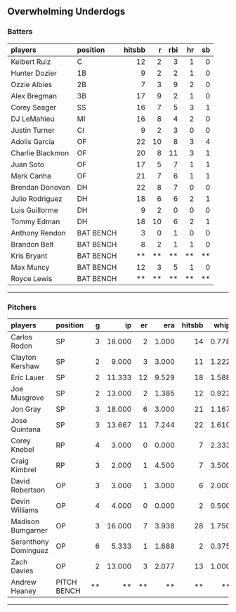## Overwhelming Underdogs

### Batters

 
|players          |position  | hitsbb|  r| rbi| hr| sb| 
|:----------------|:---------|------:|--:|---:|--:|--:| 
|Keibert Ruiz     |C         |     12|  2|   3|  1|  0| 
|Hunter Dozier    |1B        |      9|  2|   2|  1|  0| 
|Ozzie Albies     |2B        |      7|  3|   9|  2|  0| 
|Alex Bregman     |3B        |     17|  9|   2|  1|  0| 
|Corey Seager     |SS        |     16|  7|   5|  3|  1| 
|DJ LeMahieu      |MI        |     16|  8|   4|  2|  0| 
|Justin Turner    |CI        |      9|  2|   3|  0|  0| 
|Adolis Garcia    |OF        |     22| 10|   8|  3|  4| 
|Charlie Blackmon |OF        |     20|  8|  11|  3|  1| 
|Juan Soto        |OF        |     17|  5|   7|  1|  1| 
|Mark Canha       |OF        |     21|  7|   6|  1|  1| 
|Brendan Donovan  |DH        |     22|  8|   7|  0|  0| 
|Julio Rodriguez  |DH        |     18|  6|   6|  2|  1| 
|Luis Guillorme   |DH        |      9|  2|   0|  0|  0| 
|Tommy Edman      |DH        |     18| 10|   6|  2|  1| 
|Anthony Rendon   |BAT BENCH |      3|  0|   1|  0|  0| 
|Brandon Belt     |BAT BENCH |      8|  2|   1|  1|  0| 
|Kris Bryant      |BAT BENCH |     **| **|  **| **| **| 
|Max Muncy        |BAT BENCH |     12|  3|   5|  1|  0| 
|Royce Lewis      |BAT BENCH |     **| **|  **| **| **| 

* * *

### Pitchers

 
|players              |position    |  g|     ip| er|   era| hitsbb|  whip| so|  w| sv| 
|:--------------------|:-----------|--:|------:|--:|-----:|------:|-----:|--:|--:|--:| 
|Carlos Rodon         |SP          |  3| 18.000|  2| 1.000|     14| 0.778| 21|  2|  0| 
|Clayton Kershaw      |SP          |  2|  9.000|  3| 3.000|     11| 1.222|  8|  0|  0| 
|Eric Lauer           |SP          |  2| 11.333| 12| 9.529|     18| 1.588|  7|  1|  0| 
|Joe Musgrove         |SP          |  2| 13.000|  2| 1.385|     12| 0.923| 17|  2|  0| 
|Jon Gray             |SP          |  3| 18.000|  6| 3.000|     21| 1.167| 19|  1|  0| 
|Jose Quintana        |SP          |  3| 13.667| 11| 7.244|     22| 1.610| 14|  0|  0| 
|Corey Knebel         |RP          |  4|  3.000|  0| 0.000|      7| 2.333|  4|  0|  2| 
|Craig Kimbrel        |RP          |  3|  2.000|  1| 4.500|      7| 3.500|  6|  0|  1| 
|David Robertson      |OP          |  3|  3.000|  1| 3.000|      6| 2.000|  4|  0|  1| 
|Devin Williams       |OP          |  4|  4.000|  0| 0.000|      2| 0.500|  3|  0|  0| 
|Madison Bumgarner    |OP          |  3| 16.000|  7| 3.938|     28| 1.750| 11|  1|  0| 
|Seranthony Dominguez |OP          |  6|  5.333|  1| 1.688|      2| 0.375|  8|  2|  1| 
|Zach Davies          |OP          |  2| 13.000|  3| 2.077|     13| 1.000| 14|  0|  0| 
|Andrew Heaney        |PITCH BENCH | **|     **| **|    **|     **|    **| **| **| **| 


* * *


